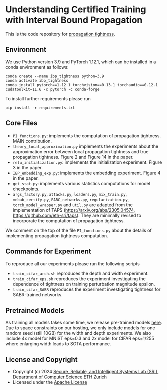 # Understanding Certified Training with Interval Bound Propagation

This is the code repository for [propagation tightness](https://arxiv.org/abs/2306.10426).

## Environment

We use Python version 3.9 and PyTorch 1.12.1, which can be installed in a conda environment as follows:

```console
conda create --name ibp_tightness python=3.9
conda activate ibp_tightness
conda install pytorch==1.12.1 torchvision==0.13.1 torchaudio==0.12.1 cudatoolkit=11.6 -c pytorch -c conda-forge
```

To install further requirements please run 
```console
pip install -r requirements.txt
```


## Core Files

- ```PI_functions.py```: implements the computation of propagation tightness. MAIN contribution.
- ```theory_local_approximation.py``` implements the experiments about the approximation error between local propagation tightness and true propagation tightness. Figure 2 and Figure 14 in the paper.
- ```relu_initialization.py```: implements the initialization experiment. Figure 3 in the paper.
- ```IBP_embedding_exp.py```: implements the embedding experiment. Figure 4 in the paper.
- ```get_stat.py```: implements various statistics computations for model checkpoints.
- ```args_factory.py```, ```attacks.py```, ```loaders.py```, ```mix_train.py```, ```mnbab_certify.py```, ```PARC_networks.py```, ```regularization.py```, ```torch_model_wrapper.py``` and ```util.py``` are adapted from the implementation of TAPS (https://arxiv.org/abs/2305.04574, https://github.com/eth-sri/taps). They are minimally revised to incorporate the computation of propagation tightness.


We comment on the top of the file ```PI_functions.py``` about the details of implementing propagation tightness computation.

## Commands for Experiment

To reproduce all our experiments please run the following scripts 

- ```train_cifar_arch.sh``` reproduces the depth and width experiment.
- ```train_cifar_eps.sh``` reproduces the experiment investigating the dependence of tightness on training perturbation magnitude epsilon.
- ```train_cifar_SABR``` reproduces the experiment investigating tightness for SABR-trained networks.

## Pretrained Models

As training all models takes some time, we release pre-trained models [here](https://mega.nz/file/GeRlmZyK#K-JGtFPdZ8HA3V3qHEimTHfOipk6fajna7yEbBSmD5Y). 
Due to space constraints on our hosting, we only include models for one random seed (still 10GB) for the width and depth experiments. We also include 4x model for MNIST eps=0.3 and 2x model for CIFAR eps=1/255 where enlarging width leads to SOTA performance.

License and Copyright
---------------------

* Copyright (c) 2024 [Secure, Reliable, and Intelligent Systems Lab (SRI), Department of Computer Science ETH Zurich](https://www.sri.inf.ethz.ch/)
* Licensed under the [Apache License](https://www.apache.org/licenses/LICENSE-2.0)